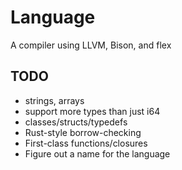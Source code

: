 # Language

A compiler using LLVM, Bison, and flex

## TODO
- strings, arrays
- support more types than just i64
- classes/structs/typedefs
- Rust-style borrow-checking
- First-class functions/closures
- Figure out a name for the language
